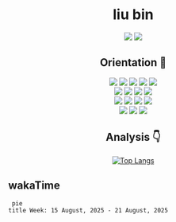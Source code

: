 <div align=center>

# liu bin

![](https://komarev.com/ghpvc/?username=liubin95)
![](https://img.shields.io/static/v1?label=outlook&message=liu_bin4835@outlook.com&color=33333&logo=microsoftoutlook)

## Orientation 🎯

![](https://img.shields.io/badge/java-333333?logo=java)
![](https://img.shields.io/badge/spring-333333?logo=spring)
![](https://img.shields.io/badge/springboot-333333?logo=springboot)
![](https://img.shields.io/badge/docker-333333?logo=docker)
![](https://img.shields.io/badge/linux-333333?logo=linux)
<br>
![](https://img.shields.io/badge/mysql-333333?logo=mysql)
![](https://img.shields.io/badge/apachemaven-333333?logo=apachemaven)
![](https://img.shields.io/badge/vue-333333?logo=vuedotjs)
![](https://img.shields.io/badge/redis-333333?logo=redis)
<br>
![](https://img.shields.io/badge/kafka-333333?logo=apachekafka)
![](https://img.shields.io/badge/mongo-333333?logo=mongodb)
![](https://img.shields.io/badge/hive-333333?logo=apachehive)
![](https://img.shields.io/badge/spark-333333?logo=apachespark)
<br>
![](https://img.shields.io/badge/cassandra-333333?logo=apachecassandra)
![](https://img.shields.io/badge/Neo4j-333333?logo=Neo4j)
![](https://img.shields.io/badge/elasticsearch-333333?logo=elasticsearch)

## Analysis 👇

[![Top Langs](https://github-readme-stats.vercel.app/api/top-langs/?username=liubin95&hide=javascript)](https://github.com/anuraghazra/github-readme-stats)
</div>

## wakaTime
<!--START_SECTION:waka-->
```mermaid
 pie
title Week: 15 August, 2025 - 21 August, 2025

```
<!--END_SECTION:waka-->
